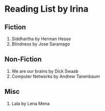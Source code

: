 Reading List by Irina
=====================

## Fiction
1. Siddhartha by Herman Hesse
3. Blindness by Jose Saramago

## Non-Fiction
1. We are our brains by Dick Swaab
2. Computer Networks by Andrew Tanenbaum

## Misc
1. Lala by Lena Mena
